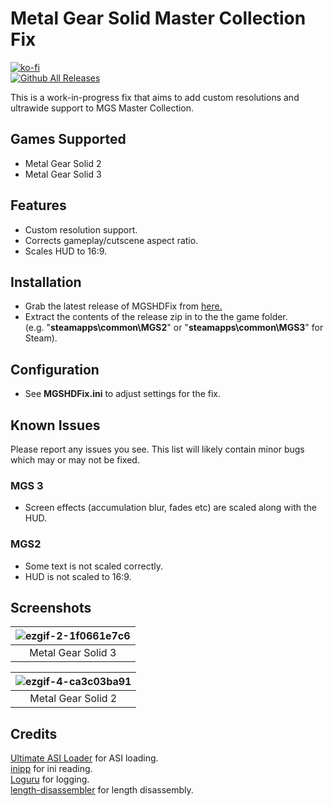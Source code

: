 # Metal Gear Solid Master Collection Fix
[![ko-fi](https://ko-fi.com/img/githubbutton_sm.svg)](https://ko-fi.com/W7W01UAI9)</br>
[![Github All Releases](https://img.shields.io/github/downloads/Lyall/MGSHDFix/total.svg)](https://github.com/Lyall/MGSHDFix/releases)

This is a work-in-progress fix that aims to add custom resolutions and ultrawide support to MGS Master Collection.<br />

## Games Supported
- Metal Gear Solid 2
- Metal Gear Solid 3

## Features
- Custom resolution support.
- Corrects gameplay/cutscene aspect ratio.
- Scales HUD to 16:9.

## Installation
- Grab the latest release of MGSHDFix from [here.](https://github.com/Lyall/MGSHDFix/releases)
- Extract the contents of the release zip in to the the game folder.<br />(e.g. "**steamapps\common\MGS2**" or "**steamapps\common\MGS3**" for Steam).

## Configuration
- See **MGSHDFix.ini** to adjust settings for the fix.

## Known Issues
Please report any issues you see.
This list will likely contain minor bugs which may or may not be fixed.

### MGS 3
- Screen effects (accumulation blur, fades etc) are scaled along with the HUD.

### MGS2 
- Some text is not scaled correctly.
- HUD is not scaled to 16:9.

## Screenshots

|  ![ezgif-2-1f0661e7c6](https://github.com/Lyall/MGSHDFix/assets/695941/0791d5f1-75b9-45b2-87d5-e3231456defe) |
|:--:|
| Metal Gear Solid 3 |

|  ![ezgif-4-ca3c03ba91](https://github.com/Lyall/MGSHDFix/assets/695941/f9facd34-1f3a-44d2-ae93-53c60ef22f63) |
|:--:|
| Metal Gear Solid 2 |

## Credits
[Ultimate ASI Loader](https://github.com/ThirteenAG/Ultimate-ASI-Loader) for ASI loading. <br />
[inipp](https://github.com/mcmtroffaes/inipp) for ini reading. <br />
[Loguru](https://github.com/emilk/loguru) for logging. <br />
[length-disassembler](https://github.com/Nomade040/length-disassembler) for length disassembly.
